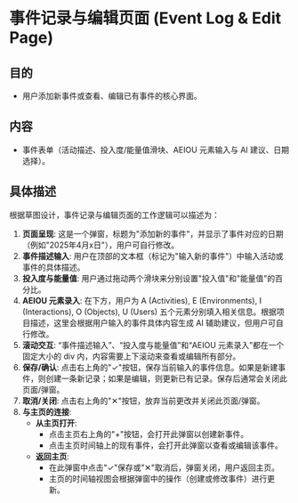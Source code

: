 # 事件记录与编辑页面 (Event Log & Edit Page)

## 目的

- 用户添加新事件或查看、编辑已有事件的核心界面。

## 内容

- 事件表单（活动描述、投入度/能量值滑块、AEIOU 元素输入与 AI 建议、日期选择）。

## 具体描述

根据草图设计，事件记录与编辑页面的工作逻辑可以描述为：

1.  **页面呈现**: 这是一个弹窗，标题为"添加新的事件"，并显示了事件对应的日期（例如"2025年4月x日"），用户可自行修改。
2.  **事件描述输入**: 用户在顶部的文本框（标记为"输入新的事件"）中输入活动或事件的具体描述。
3.  **投入度与能量值**: 用户通过拖动两个滑块来分别设置"投入值"和"能量值"的百分比。
4.  **AEIOU 元素录入**: 在下方，用户为 A (Activities), E (Environments), I (Interactions), O (Objects), U (Users) 五个元素分别填入相关信息。根据项目描述，这里会根据用户输入的事件具体内容生成 AI 辅助建议，但用户可自行修改。
5.  **滚动交互**: “事件描述输入”、“投入度与能量值”和“AEIOU 元素录入”都在一个固定大小的 div 内，内容需要上下滚动来查看或编辑所有部分。
6.  **保存/确认**: 点击右上角的"✓"按钮，保存当前输入的事件信息。如果是新建事件，则创建一条新记录；如果是编辑，则更新已有记录。保存后通常会关闭此页面/弹窗。
7.  **取消/关闭**: 点击右上角的"✕"按钮，放弃当前更改并关闭此页面/弹窗。
8.  **与主页的连接**:
    *   **从主页打开**:
        *   点击主页右上角的"+"按钮，会打开此弹窗以创建新事件。
        *   点击主页时间轴上的现有事件，会打开此弹窗以查看或编辑该事件。
    *   **返回主页**:
        *   在此弹窗中点击"✓"保存或"✕"取消后，弹窗关闭，用户返回主页。
        *   主页的时间轴视图会根据弹窗中的操作（创建或修改事件）进行更新。